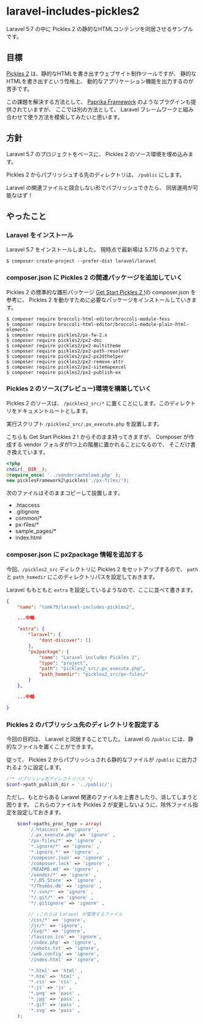 # laravel-includes-pickles2
Laravel 5.7 の中に Pickles 2 の静的なHTMLコンテンツを同居させるサンプルです。

## 目標

[Pickles 2](https://pickles2.pxt.jp/) は、静的なHTMLを書き出すウェブサイト制作ツールですが、 静的なHTMLを書き出すという性格上、 動的なアプリケーション機能を出力するのが苦手です。

この課題を解決する方法として、 [Paprika Framework](https://github.com/pickles2/px2-paprika) のようなプラグインも提供されていますが、 ここでは別の方法として、 Laravel フレームワークと組み合わせて使う方法を模索してみたいと思います。

## 方針

Laravel 5.7 のプロジェクトをベースに、 Pickles 2 のソース環境を埋め込みます。

Pickles 2 からパブリッシュする先のディレクトリは、 `/public` にします。

Laravel の関連ファイルと競合しない形でパブリッシュできたら、 同居運用が可能なはず！


## やったこと

### Laravel をインストール

Laravel 5.7 をインストールしました。
現時点で最新場は 5.7.15 のようです。

```
$ composer create-project --prefer-dist laravel/laravel
```

### composer.json に Pickles 2 の関連パッケージを追加していく

Pickles 2 の標準的な雛形パッケージ [Get Start Pickles 2 !](https://github.com/pickles2/preset-get-start-pickles2)の composer.json を参考に、 Pickles 2 を動かすために必要なパッケージをインストールしていきます。

```
$ composer require broccoli-html-editor/broccoli-module-fess
$ composer require broccoli-html-editor/broccoli-module-plain-html-elements
$ composer require pickles2/px-fw-2.x
$ composer require pickles2/px2-dec
$ composer require pickles2/px2-multitheme
$ composer require pickles2/px2-path-resolver
$ composer require pickles2/px2-px2dthelper
$ composer require pickles2/px2-remove-attr
$ composer require pickles2/px2-sitemapexcel
$ composer require pickles2/px2-publish-ex
```


### Pickles 2 のソース(プレビュー)環境を構築していく

Pickles 2 のソースは、 `/pickles2_src/*` に置くことにします。このディレクトリをドキュメントルートとします。

実行スクリプト `/pickles2_src/.px_execute.php` を設置します。

こちらも Get Start Pickles 2 ! からそのまま持ってきますが、 Composer が作成する vendor フォルダが1つ上の階層に置かれることになるので、 そこだけ書き換えています。

```php
<?php
chdir(__DIR__);
@require_once( '../vendor/autoload.php' );
new picklesFramework2\pickles('./px-files/');
```

次のファイルはそのままコピーして設置します。

- .htaccess
- .gitignore
- common/*
- px-files/*
- sample_pages/*
- index.html


### composer.json に px2package 情報を追加する

今回、`/pickles2_src` ディレクトリに Pickles 2 をセットアップするので、 `path` と `path_homedir` にこのディレクトリパスを設定しておきます。

Laravel ももともと `extra` を設定しているようなので、ここに並べて書きます。

```json
{
    "name": "tomk79/laravel-includes-pickles2",

    ...中略

    "extra": {
        "laravel": {
            "dont-discover": []
        },
        "px2package": {
            "name": "Laravel includes Pickles 2",
            "type": "project",
            "path": "pickles2_src/.px_execute.php",
            "path_homedir": "pickles2_src/px-files/"
        }
    },

    ...中略

}
```


### Pickles 2 のパブリッシュ先のディレクトリを設定する

今回の目的は、 Laravel と同居することでした。 Laravel の `/public` には、静的なファイルを置くことができます。

従って、 Pickles 2 からパブリッシュされる静的なファイルが `/public` に出力されるように設定します。

```php
/** パブリッシュ先ディレクトリパス */
$conf->path_publish_dir = '../public/';
```

ただし、もとからある Laravel 関連のファイルを上書きしたり、消してしまうと困ります。
これらのファイルを Pickles 2 が変更しないように、除外ファイル指定を設定しておきます。

```php
	$conf->paths_proc_type = array(
		'/.htaccess' => 'ignore' ,
		'/.px_execute.php' => 'ignore' ,
		'/px-files/*' => 'ignore' ,
		'*.ignore/*' => 'ignore' ,
		'*.ignore.*' => 'ignore' ,
		'/composer.json' => 'ignore' ,
		'/composer.lock' => 'ignore' ,
		'/README.md' => 'ignore' ,
		'/vendor/*' => 'ignore' ,
		'*/.DS_Store' => 'ignore' ,
		'*/Thumbs.db' => 'ignore' ,
		'*/.svn/*' => 'ignore' ,
		'*/.git/*' => 'ignore' ,
		'*/.gitignore' => 'ignore' ,

		// ↓これらは Laravel が管理するファイル
		'/css/*' => 'ignore',
		'/js/*' => 'ignore',
		'/svg/*' => 'ignore',
		'/favicon.ico' => 'ignore',
		'/index.php' => 'ignore',
		'/robots.txt' => 'ignore',
		'/web.config' => 'ignore',
		'/index.html' => 'ignore',

		'*.html' => 'html' ,
		'*.htm' => 'html' ,
		'*.css' => 'css' ,
		'*.js' => 'js' ,
		'*.png' => 'pass' ,
		'*.jpg' => 'pass' ,
		'*.gif' => 'pass' ,
		'*.svg' => 'pass' ,
	);
```
